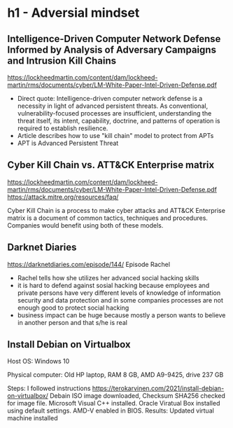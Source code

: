 # h1 - Adversial mindset
## Intelligence-Driven Computer Network Defense Informed by Analysis of Adversary Campaigns and Intrusion Kill Chains
https://lockheedmartin.com/content/dam/lockheed-martin/rms/documents/cyber/LM-White-Paper-Intel-Driven-Defense.pdf
- Direct quote: Intelligence-driven computer network defense is a necessity in light of advanced persistent threats.
As conventional, vulnerability-focused processes are insufficient, understanding the threat itself, its intent,
capability, doctrine, and patterns of operation is required to establish resilience.
- Article describes how to use "kill chain" model to protect from APTs
- APT is Advanced Persistent Threat

## Cyber Kill Chain vs. ATT&CK Enterprise matrix
https://lockheedmartin.com/content/dam/lockheed-martin/rms/documents/cyber/LM-White-Paper-Intel-Driven-Defense.pdf
https://attack.mitre.org/resources/faq/

Cyber Kill Chain is a process to make cyber attacks and ATT&CK Enterprise matrix is a document of common tactics, techniques and procedures.
Companies would benefit using both of these models.

## Darknet Diaries
https://darknetdiaries.com/episode/144/
Episode Rachel
- Rachel tells how she utilizes her advanced social hacking skills
- it is hard to defend against sosial hacking because employees and private persons have very different levels of knowledge of information security and data protection
  and in some companies processes are not enough good to protect social hacking
- business impact can be huge because mostly a person wants to believe in another person and that s/he is real

## Install Debian on Virtualbox
Host OS: Windows 10

Physical computer: Old HP laptop, RAM 8 GB, AMD A9-9425, drive 237 GB

Steps: I followed instructions https://terokarvinen.com/2021/install-debian-on-virtualbox/
Debain ISO image downloaded, Checksum SHA256 checked for image file. 
Microsoft Visual C++ installed. 
Oracle Viratual Box installed using default settings.
AMD-V enabled in BIOS.
Results: Updated virtual machine installed
